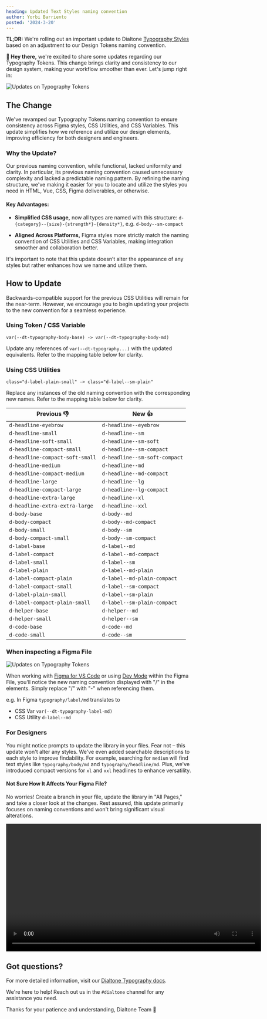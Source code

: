 ```yaml
---
heading: Updated Text Styles naming convention
author: Yorbi Barriento
posted: '2024-3-20'
---
```


<BlogPost :author="$frontmatter.author" :posted="parse($frontmatter.posted, 'y-M-d', new Date())" :heading="$frontmatter.heading">

**TL;DR:** We're rolling out an important update to Dialtone [Typography Styles](path/to/design/typography#styles) based on an adjustment to our Design Tokens naming convention.

**👋 Hey there,** we're excited to share some updates regarding our Typography Tokens. This change brings clarity and consistency to our design system, making your workflow smoother than ever. Let's jump right in:

![Updates on Typography Tokens](/assets/images/new_types_cover_1.gif)

## The Change

We've revamped our Typography Tokens naming convention to ensure consistency across Figma styles, CSS Utilities, and CSS Variables. This update simplifies how we reference and utilize our design elements, improving efficiency for both designers and engineers.

### Why the Update?

Our previous naming convention, while functional, lacked uniformity and clarity. In particular, its previous naming convention caused unnecessary complexity and lacked a predictable naming pattern. By refining the naming structure, we've making it easier for you to locate and utilize the styles you need in HTML, Vue, CSS, Figma deliverables, or otherwise.

#### Key Advantages:

- **Simplified CSS usage,** now all types are named with this structure: `d-{category}--{size}-{strength*}-{density*}`, e.g. `d-body--sm-compact`

- **Aligned Across Platforms,** Figma styles more strictly match the naming convention of CSS Utilities and CSS Variables, making integration smoother and collaboration better.

It's important to note that this update doesn’t alter the appearance of any styles but rather enhances how we name and utilize them.

## How to Update

Backwards-compatible support for the previous CSS Utilities will remain for the near-term. However, we encourage you to begin updating your projects to the new convention for a seamless experience.

### Using Token / CSS Variable

```less
var(--dt-typography-body-base) -> var(--dt-typography-body-md)
```

Update any references of `var(--dt-typography...)` with the updated equivalents. Refer to the mapping table below for clarity.

### Using CSS Utilities

```less
class="d-label-plain-small" -> class="d-label--sm-plain"
```

Replace any instances of the old naming convention with the corresponding new names. Refer to the mapping table below for clarity.

<div class="d-bb d-bc-default">
  <table class="d-table">
    <thead>
      <tr>
        <th>Previous 👎</th>
        <th>New 👍</th>
      </tr>
    </thead>
    <tbody class="d-va-top">
      <tr>
        <td class="d-bgc-secondary"><code class="d-code--sm">d-headline-eyebrow</code></td>
        <td><code class="d-code--sm d-fc-purple-400">d-headline--eyebrow</code></td>
      </tr>
      <tr>
        <td class="d-bgc-secondary"><code class="d-code--sm">d-headline-small</code></td>
        <td><code class="d-code--sm d-fc-purple-400">d-headline--sm</code></td>
      </tr>
      <tr>
        <td class="d-bgc-secondary"><code class="d-code--sm">d-headline-soft-small</code></td>
        <td><code class="d-code--sm d-fc-purple-400">d-headline--sm-soft</code></td>
      </tr>
      <tr>
        <td class="d-bgc-secondary"><code class="d-code--sm">d-headline-compact-small</code></td>
        <td><code class="d-code--sm d-fc-purple-400">d-headline--sm-compact</code></td>
      </tr>
      <tr>
        <td class="d-bgc-secondary"><code class="d-code--sm">d-headline-compact-soft-small</code></td>
        <td><code class="d-code--sm d-fc-purple-400">d-headline--sm-soft-compact</code>
        </td>
      </tr>
      <tr>
        <td class="d-bgc-secondary"><code class="d-code--sm">d-headline-medium</code></td>
        <td><code class="d-code--sm d-fc-purple-400">d-headline--md</code></td>
      </tr>
      <tr>
        <td class="d-bgc-secondary"><code class="d-code--sm">d-headline-compact-medium</code></td>
        <td><code class="d-code--sm d-fc-purple-400">d-headline--md-compact</code></td>
      </tr>
      <tr>
        <td class="d-bgc-secondary"><code class="d-code--sm">d-headline-large</code></td>
        <td><code class="d-code--sm d-fc-purple-400">d-headline--lg</code></td>
      </tr>
      <tr>
        <td class="d-bgc-secondary"><code class="d-code--sm">d-headline-compact-large</code></td>
        <td><code class="d-code--sm d-fc-purple-400">d-headline--lg-compact</code></td>
      </tr>
      <tr>
        <td class="d-bgc-secondary"><code class="d-code--sm">d-headline-extra-large</code></td>
        <td><code class="d-code--sm d-fc-purple-400">d-headline--xl</code></td>
      </tr>
      <tr>
        <td class="d-bgc-secondary"><code class="d-code--sm">d-headline-extra-extra-large</code></td>
        <td><code class="d-code--sm d-fc-purple-400">d-headline--xxl</code></td>
      </tr>
      <tr>
        <td class="d-bgc-secondary"><code class="d-code--sm">d-body-base</code></td>
        <td><code class="d-code--sm d-fc-purple-400">d-body--md</code></td>
      </tr>
      <tr>
        <td class="d-bgc-secondary"><code class="d-code--sm">d-body-compact</code></td>
        <td><code class="d-code--sm d-fc-purple-400">d-body--md-compact</code></td>
      </tr>
      <tr>
        <td class="d-bgc-secondary"><code class="d-code--sm">d-body-small</code></td>
        <td><code class="d-code--sm d-fc-purple-400">d-body--sm</code></td>
      </tr>
      <tr>
        <td class="d-bgc-secondary"><code class="d-code--sm">d-body-compact-small</code></td>
        <td><code class="d-code--sm d-fc-purple-400">d-body--sm-compact</code></td>
      </tr>
      <tr>
        <td class="d-bgc-secondary"><code class="d-code--sm">d-label-base</code></td>
        <td><code class="d-code--sm d-fc-purple-400">d-label--md</code></td>
      </tr>
      <tr>
        <td class="d-bgc-secondary"><code class="d-code--sm">d-label-compact</code></td>
        <td><code class="d-code--sm d-fc-purple-400">d-label--md-compact</code></td>
      </tr>
      <tr>
        <td class="d-bgc-secondary"><code class="d-code--sm">d-label-small</code></td>
        <td><code class="d-code--sm d-fc-purple-400">d-label--sm</code></td>
      </tr>
      <tr>
        <td class="d-bgc-secondary"><code class="d-code--sm">d-label-plain</code></td>
        <td><code class="d-code--sm d-fc-purple-400">d-label--md-plain</code></td>
      </tr>
      <tr>
        <td class="d-bgc-secondary"><code class="d-code--sm">d-label-compact-plain</code></td>
        <td><code class="d-code--sm d-fc-purple-400">d-label--md-plain-compact</code></td>
      </tr>
      <tr>
        <td class="d-bgc-secondary"><code class="d-code--sm">d-label-compact-small</code></td>
        <td><code class="d-code--sm d-fc-purple-400">d-label--sm-compact</code></td>
      </tr>
      <tr>
        <td class="d-bgc-secondary"><code class="d-code--sm">d-label-plain-small</code></td>
        <td><code class="d-code--sm d-fc-purple-400">d-label--sm-plain</code></td>
      </tr>
      <tr>
        <td class="d-bgc-secondary"><code class="d-code--sm">d-label-compact-plain-small</code></td>
        <td><code class="d-code--sm d-fc-purple-400">d-label--sm-plain-compact</code></td>
      </tr>
      <tr>
        <td class="d-bgc-secondary"><code class="d-code--sm">d-helper-base</code></td>
        <td><code class="d-code--sm d-fc-purple-400">d-helper--md</code></td>
      </tr>
      <tr>
        <td class="d-bgc-secondary"><code class="d-code--sm">d-helper-small</code></td>
        <td><code class="d-code--sm d-fc-purple-400">d-helper--sm</code></td>
      </tr>
      <tr>
        <td class="d-bgc-secondary"><code class="d-code--sm">d-code-base</code></td>
        <td><code class="d-code--sm d-fc-purple-400">d-code--md</code></td>
      </tr>
      <tr>
        <td class="d-bgc-secondary"><code class="d-code--sm">d-code-small</code></td>
        <td><code class="d-code--sm d-fc-purple-400">d-code--sm</code></td>
      </tr>
    </tbody>
  </table>
</div>

### When inspecting a Figma File

![Updates on Typography Tokens](/assets/images/inspecting_figma.png)

When working with [Figma for VS Code](https://help.figma.com/hc/en-us/articles/15023121296151-Figma-for-VS-Code) or using [Dev Mode](https://help.figma.com/hc/en-us/articles/15023124644247-Guide-to-Dev-Mode) within the Figma File, you'll notice the new naming convention displayed with "/" in the elements. Simply replace "/" with "-" when referencing them.

e.g. In Figma `typography/label/md` translates to

- CSS Var `var(--dt-typography-label-md)`
- CSS Utility `d-label--md`

### For Designers

You might notice prompts to update the library in your files. Fear not – this update won't alter any styles. We've even added searchable descriptions to each style to improve findability. For example, searching for `medium` will find text styles like `typography/body/md` and `typography/headline/md`. Plus, we've introduced compact versions for `xl` and `xxl` headlines to enhance versatility.

#### Not Sure How It Affects Your Figma File?

No worries! Create a branch in your file, update the library in "All Pages," and take a closer look at the changes. Rest assured, this update primarily focuses on naming conventions and won't bring significant visual alterations.

<video width="695" controls>
  <source src="/assets/images/branching_figma.mp4" type="video/mp4" alt="Branches in Figma">
  Your browser does not support the video tag.
</video>

## Got questions?

For more detailed information, visit our [Dialtone Typography docs](https://dialtone.dialpad.com/design/typography/#styles).

We're here to help! Reach out us in the `#dialtone` channel for any assistance you need.

Thanks for your patience and understanding,
Dialtone Team 💜
</BlogPost>

<script setup>
import BlogPost from '@baseComponents/BlogPost.vue';
import { parse } from 'date-fns';
</script>

